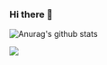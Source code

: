 ### Hi there 👋
![Anurag's github stats](https://github-readme-stats.vercel.app/api?username=cg2581&show_icons=true&theme=radical)

![](https://komarev.com/ghpvc/?username=cg2581)
